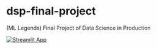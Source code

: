 # dsp-final-project

(ML Legends) Final Project of Data Science in Production

[![Streamlit App](https://static.streamlit.io/badges/streamlit_badge_black_white.svg)](https://reviews.streamlit.app)
